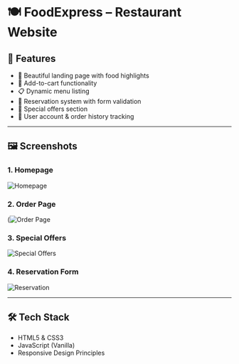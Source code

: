# 🍽️ FoodExpress – Restaurant Website


## 🚀 Features

- 🌟 Beautiful landing page with food highlights
- 🛒 Add-to-cart functionality
- 📋 Dynamic menu listing
- 📅 Reservation system with form validation
- 🎁 Special offers section
- 👤 User account & order history tracking

---

## 🖼️ Screenshots

### 1. Homepage
![Homepage](./screenshots/homepage.png)

### 2. Order Page
(![Order Page](./screenshots/Order.png)

### 3. Special Offers
![Special Offers](./screenshots/special_offers.png)

### 4. Reservation Form
![Reservation](./screenshots/reservation.png)


---

## 🛠️ Tech Stack

- HTML5 & CSS3
- JavaScript (Vanilla)
- Responsive Design Principles
